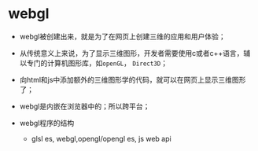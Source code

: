 # webgl

- webgl被创建出来，就是为了在网页上创建三维的应用和用户体验；

- 从传统意义上来说，为了显示三维图形，开发者需要使用c或者c++语言，辅以专门的计算机图形库，如`openGL`， `Direct3D`；

- 向html和js中添加额外的三维图形学的代码，就可以在网页上显示三维图形了；

- webgl是内嵌在浏览器中的；所以跨平台；

- webgl程序的结构
  + glsl es, webgl,opengl/opengl es, js web api